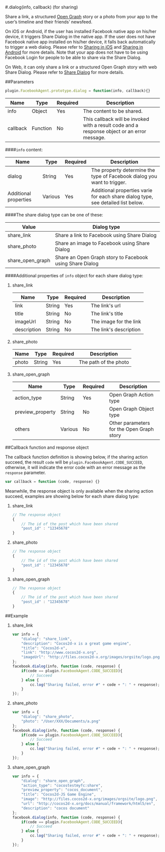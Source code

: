 #.dialog(info, callback) (for sharing)

Share a link, a structured [Open Graph](https://developers.facebook.com/products/open-graph) story or a photo from your app to the user’s timeline and their friends’ newsfeed. 

On iOS or Android, if the user has installed Facebook native app on his/her device, it triggers Share Dialog in the native app. If the user does not have Facebook native app installed on his/her device, it falls back automatically to trigger a web dialog. Please refer to [Sharing in iOS](https://developers.facebook.com/docs/ios/share) and [Sharing in Android](https://developers.facebook.com/docs/android/share) for more details. Note that your app does not have to be using Facebook Login for people to be able to share via the Share Dialog.

On Web, it can only share a link or a structured Open Graph story with web Share Dialog. Please refer to [Share Dialog](https://developers.facebook.com/docs/sharing/reference/share-dialog) for more details.

##Parameters

```javascript
plugin.FacebookAgent.prototype.dialog = function(info, callback){}
```

|Name|Type|Required|Description|
|----|----|--------|-----------|
|info|Object|Yes|The content to be shared.|
|callback|Function|No|This callback will be invoked with a result code and a response object or an error message.|

####`info` content:

|Name|Type|Required|Description|
|----|----|--------|-----------|
|dialog|String|Yes|The property determine the type of Facebook dialog you want to trigger.|
|Additional properties|Various|Yes|Additional properties varie for each share dialog type, see detailed list below.|

####The share dialog type can be one of these:

|Value|Dialog type|
|-----|-----------|
|share_link|Share a link to Facebook using Share Dialog|
|share_photo|Share an image to Facebook using Share Dialog|
|share_open_graph|Share an Open Graph story to Facebook using Share Dialog|

####Additional properties of `info` object for each share dialog type:

1. share_link

    |Name|Type|Required|Description|
    |----|----|--------|-----------|
    |link|String|Yes|The link's url|
    |title|String|No|The link's title|
    |imageUrl|String|No|The image for the link|
    |description|String|No|The link's description|

2. share_photo

    |Name|Type|Required|Description|
    |----|----|--------|-----------|
    |photo|String|Yes|The path of the photo|

3. share_open_graph

    |Name|Type|Required|Description|
    |----|----|--------|-----------|
    |action_type|String|Yes|Open Graph Action type|
    |preview_property|String|No|Open Graph Object type|
    |others|Various|No|Other parameters for the Open Graph story|

##Callback function and response object

The callback function definition is showing below, if the sharing action succeed, the result `code` will be `plugin.FacebookAgent.CODE_SUCCEED`, otherwise, it will indicate the error code with an error message as the `response` parameter.

```javascript
var callback = function (code, response) {}
```

Meanwhile, the response object is only available when the sharing action succeed, examples are showing below for each share dialog type:

1. share_link

    ```javascript
    // The response object 
    {
        // The id of the post which have been shared
        "post_id" : "12345678"
    }
    ```
    
2. share_photo

    ```javascript
    // The response object 
    {
        // The id of the post which have been shared
        "post_id" : "12345678"
    }
    ```
    
3. share_open_graph

    ```javascript
    // The response object 
    {
        // The id of the post which have been shared
        "post_id" : "12345678"
    }
    ```

##Example

1. share_link

    ```javascript
    var info = {
        "dialog": "share_link",
        "description": "Cocos2d-x is a great game engine",
        "title": "Cocos2d-x",
        "link": "http://www.cocos2d-x.org",
        "imageUrl": "http://files.cocos2d-x.org/images/orgsite/logo.png"
    };
    facebook.dialog(info, function (code, response) {
        if(code == plugin.FacebookAgent.CODE_SUCCEED){
            // Succeed
        } else {
            cc.log("Sharing failed, error #" + code + ": " + response);
        }
    });
    ```
    
2. share_photo

    ```javascript
    var info = {
        "dialog": "share_photo",
        "photo": "/User/XXX/Documents/a.png"
    };
    facebook.dialog(info, function (code, response) {
        if(code == plugin.FacebookAgent.CODE_SUCCEED){
            // Succeed
        } else {
            cc.log("Sharing failed, error #" + code + ": " + response);
        }
    });
    ```
    
3. share_open_graph

    ```javascript
    var info = {
        "dialog": "share_open_graph",
        "action_type": "cocostestmyfc:share",
        "preview_property": "cocos_document",
        "title": "Cocos2d-JS Game Engine",
        "image": "http://files.cocos2d-x.org/images/orgsite/logo.png",
        "url": "http://cocos2d-x.org/docs/manual/framework/html5/en",
        "description": "cocos document"
    };
    facebook.dialog(info, function (code, response) {
        if(code == plugin.FacebookAgent.CODE_SUCCEED){
            // Succeed
        } else {
            cc.log("Sharing failed, error #" + code + ": " + response);
        }
    });
    ```